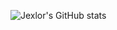 ![Jexlor's GitHub stats](https://github-readme-stats.vercel.app/api/top-langs/?username=jexlor&layout=compact&theme=radical)
